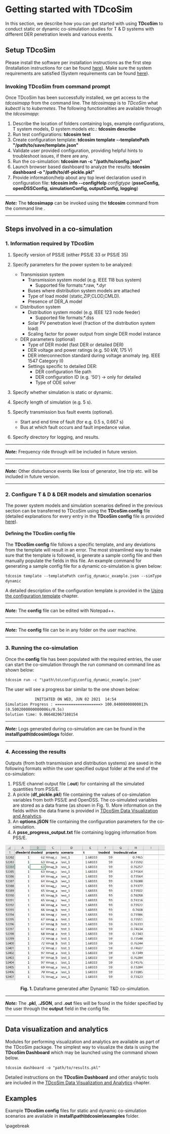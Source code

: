 # Getting started with TDcoSim

In this section, we describe how you can get started with using **TDcoSim** to conduct static or dynamic co-simulation studies for T & D systems with different DER penetration levels and various events.

## Setup TDcoSim
Please install the software per installation instructions as the first step (Installation instructions for can be found [here](user_guide_installation.md#installation)). Make sure the system requirements are satisfied (System requirements can be found [here](user_guide_sys_requirements.md)). 

### Invoking TDcoSim from command prompt
Once TDcoSim has been successfully installed, we get access to the *tdcosimapp* from the command line. The *tdcosimapp* is to *TDcoSim* what *kubectl* is to *kubernetes*. The following functionalities are available through the *tdcosimapp*:

1. Describe the location of folders containing logs, example configurations, T system models, D system models etc.: **tdcosim describe**
2. Run test configurations: **tdcosim test**
3. Create configuration template: **tdcosim template --templatePath "/path/to/save/template.json"**
4. Validate user provided configuration, providing helpful hints to troubleshoot issues, if there are any.
6. Run the co-simulation: **tdcosim run -c "/path/to/config.json"**
7. Launch browser based dashboard to analyze the results: **tdcosim dashboard -o "/path/to/df-pickle.pkl"**
7. Provide information/help about any top level declaration used in configuration file: **tdcosim info --configHelp** *configtype* (**psseConfig, openDSSConfig, simulationConfig, outputConfig, logging**) 


***
***Note:*** The **tdcosimapp** can be invoked using the **tdcosim** command from the command line .

***

## Steps involved in a co-simulation
### 1. Information required by TDcoSim
1. Specify version of PSS/E (either PSS/E 33 or PSS/E 35)
2. Specify parameters for the power system to be analyzed:
   
   * Transmission system
        * Transmission system model (e.g. IEEE 118 bus system)
          * Supported file formats:*.raw, *.dyr 
        * Buses where distribution system models are attached
        * Type of load model (static,ZIP,CLOD,CMLD).
        * Presence of DER_A model
   * Distribution system
        * Distribution system model (e.g. IEEE 123 node feeder)
          * Supported file formats:*.dss  
        * Solar PV penetration level (fraction of the distribution system load)
        * Scaling factor for power output from single DER model instance 
   * DER parameters  (optional)
        * Type of DER model (fast DER or detailed DER)
        * DER voltage and power ratings (e.g. 50 kW, 175 V)
        * DER interconnection standard during voltage anomaly (eg. IEEE 1547 Category II)
        * Settings specific to detailed DER:
          * DER configuration file path
          * DER configuration ID (e.g. '50') -> only for detailed
          * Type of ODE solver
   
2. Specify whether simulation is static or dynamic.

3. Specify length of simulation (e.g. 5 s).

4. Specify transmission bus fault events (optional).

   * Start and end time of fault (for e.g. 0.5 s, 0.667 s)
   * Bus at which fault occurs and fault impedance value.

6. Specify directory for logging, and results.

***
***Note:*** Frequency ride through will be included in future version.

***
***
***Note:*** Other disturbance events like loss of generator, line trip etc. will be included in future version.

***

### 2. Configure T & D & DER models and simulation scenarios
The power system models and simulation scenarios defined in the previous section can be transferred to TDcoSim using the **TDcoSim config** file (detailed explanations for every entry in the **TDcoSim config** file is provided [here](user_guide_understanding_config.md#understanding-the-config-file)). 

#### Defining the TDcoSim config file

The **TDcoSim config** file follows a specific template, and any deviations from the template will result in an error. The most streamlined way to make sure that the template is followed, is generate a sample config file and then manually populate the fields in this file. An example command for generating a sample config file for a dynamic co-simulation is given below:
```
tdcosim template --templatePath config_dynamic_example.json --simType dynamic
```
A detailed description of the configuration template is provided in the [Using the configuration template](user_guide_user_interaction.md) chapter.
***
***Note:*** The **config** file can be edited with Notepad++.

***

***
***Note:*** The **config** file can be in any folder on the user machine.

***

### 3. Running the co-simulation

Once the **config** file has been populated with the required entries, the user can start the co-simulation through the run command on command line as shown below:

```
tdcosim run -c "\path\to\config\config_dynamic_example.json"
```
The user will see a progress bar similar to the one shown below:

```
             INITIATED ON WED, JUN 02 2021  14:54
Simulation Progress : ====================> 100.04000000000013%(0.5002000000000006s/0.5s)
Solution time: 9.066482067108154
```

***
***Note:*** Logs generated during co-simulation are can be found in the **install\path\tdcosim\logs** folder.

***

### 4.  Accessing the results

Outputs (from both transmission and distribution systems) are saved in the following formats within the user specified output folder at the end of the co-simulation: 
1. PSS/E channel output file (**.out**) for containing all the simulated quantities from PSS/E.
2. A pickle (**df_pickle.pkl**) file containing the values of co-simulation variables from both PSS/E and OpenDSS. The co-simulated variables are stored as a data frame (as shown in Fig. 1). More information on the fields within the data frame is provided in [TDcoSim Data Visualization and Analytics](user_guide_visualization_analytics.md#TDcoSim-DataFrame ).
3. An **options.jSON** file containing the configuration parameters for the co-simulation. 
4. A **psse_progress_output.txt** file containing logging information from PSS/E.

![report example](images/report_example.png)
<p align="center">
  <strong>Fig. 1. </strong>Dataframe generated after Dynamic T&D co-simulation.
</p>

***
***Note:*** The **.pkl**, **.JSON**, and **.out** files will be found in the folder specified by the user through the **output** field in the config file.

***

## Data visualization and analytics
Modules for performing visualization and analytics are available as part of the TDcoSim package. The simplest way to visualize the data is using the **TDcoSim Dashboard** which may be launched using the command shown below.

```
tdcosim dashboard -o "path/to/results.pkl"
```

Detailed instructions on the **TDcoSim Dashboard** and other analytic tools are included in the [TDcoSim Data Visualization and Analytics](user_guide_visualization_analytics.md) chapter.

## Examples

Example **TDcoSim config** files for static and dynamic co-simulation scenarios are available in **install\path\tdcosim\examples** folder.

\pagebreak